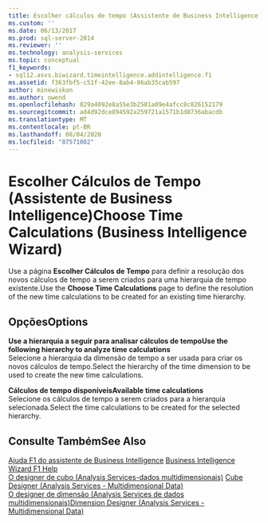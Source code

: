 ```yaml
---
title: Escolher cálculos de tempo (Assistente de Business Intelligence) | Microsoft Docs
ms.custom: ''
ms.date: 06/13/2017
ms.prod: sql-server-2014
ms.reviewer: ''
ms.technology: analysis-services
ms.topic: conceptual
f1_keywords:
- sql12.asvs.biwizard.timeintelligence.addintelligence.f1
ms.assetid: f363fbf5-c51f-42ee-8ab4-86ab35cab597
author: minewiskan
ms.author: owend
ms.openlocfilehash: 829a4092e8a55e3b2581a09e4afcc8c826152179
ms.sourcegitcommit: ad4d92dce894592a259721a1571b1d8736abacdb
ms.translationtype: MT
ms.contentlocale: pt-BR
ms.lasthandoff: 08/04/2020
ms.locfileid: "87571082"
---
```

# <a name="choose-time-calculations-business-intelligence-wizard"></a><span data-ttu-id="da488-102">Escolher Cálculos de Tempo (Assistente de Business Intelligence)</span><span class="sxs-lookup"><span data-stu-id="da488-102">Choose Time Calculations (Business Intelligence Wizard)</span></span>
  <span data-ttu-id="da488-103">Use a página **Escolher Cálculos de Tempo** para definir a resolução dos novos cálculos de tempo a serem criados para uma hierarquia de tempo existente.</span><span class="sxs-lookup"><span data-stu-id="da488-103">Use the **Choose Time Calculations** page to define the resolution of the new time calculations to be created for an existing time hierarchy.</span></span>  
  
## <a name="options"></a><span data-ttu-id="da488-104">Opções</span><span class="sxs-lookup"><span data-stu-id="da488-104">Options</span></span>  
 <span data-ttu-id="da488-105">**Use a hierarquia a seguir para analisar cálculos de tempo**</span><span class="sxs-lookup"><span data-stu-id="da488-105">**Use the following hierarchy to analyze time calculations**</span></span>  
 <span data-ttu-id="da488-106">Selecione a hierarquia da dimensão de tempo a ser usada para criar os novos cálculos de tempo.</span><span class="sxs-lookup"><span data-stu-id="da488-106">Select the hierarchy of the time dimension to be used to create the new time calculations.</span></span>  
  
 <span data-ttu-id="da488-107">**Cálculos de tempo disponíveis**</span><span class="sxs-lookup"><span data-stu-id="da488-107">**Available time calculations**</span></span>  
 <span data-ttu-id="da488-108">Selecione os cálculos de tempo a serem criados para a hierarquia selecionada.</span><span class="sxs-lookup"><span data-stu-id="da488-108">Select the time calculations to be created for the selected hierarchy.</span></span>  
  
## <a name="see-also"></a><span data-ttu-id="da488-109">Consulte Também</span><span class="sxs-lookup"><span data-stu-id="da488-109">See Also</span></span>  
 <span data-ttu-id="da488-110">[Ajuda F1 do assistente de Business Intelligence](business-intelligence-wizard-f1-help.md) </span><span class="sxs-lookup"><span data-stu-id="da488-110">[Business Intelligence Wizard F1 Help](business-intelligence-wizard-f1-help.md) </span></span>  
 <span data-ttu-id="da488-111">[O designer de cubo &#40;Analysis Services-dados multidimensionais&#41;](cube-designer-analysis-services-multidimensional-data.md) </span><span class="sxs-lookup"><span data-stu-id="da488-111">[Cube Designer &#40;Analysis Services - Multidimensional Data&#41;](cube-designer-analysis-services-multidimensional-data.md) </span></span>  
 [<span data-ttu-id="da488-112">O designer de dimensão &#40;Analysis Services de dados multidimensionais&#41;</span><span class="sxs-lookup"><span data-stu-id="da488-112">Dimension Designer &#40;Analysis Services - Multidimensional Data&#41;</span></span>](dimension-designer-analysis-services-multidimensional-data.md)  
  
  
